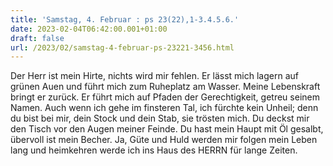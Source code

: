 ```yaml
---
title: 'Samstag, 4. Februar : ps 23(22),1-3.4.5.6.'
date: 2023-02-04T06:42:00.001+01:00
draft: false
url: /2023/02/samstag-4-februar-ps-23221-3456.html
---
```


Der Herr ist mein Hirte, nichts wird mir fehlen. Er lässt mich lagern auf grünen Auen und führt mich zum Ruheplatz am Wasser. Meine Lebenskraft bringt er zurück. Er führt mich auf Pfaden der Gerechtigkeit, getreu seinem Namen. Auch wenn ich gehe im finsteren Tal, ich fürchte kein Unheil; denn du bist bei mir, dein Stock und dein Stab, sie trösten mich. Du deckst mir den Tisch vor den Augen meiner Feinde. Du hast mein Haupt mit Öl gesalbt, übervoll ist mein Becher. Ja, Güte und Huld werden mir folgen mein Leben lang und heimkehren werde ich ins Haus des HERRN für lange Zeiten.